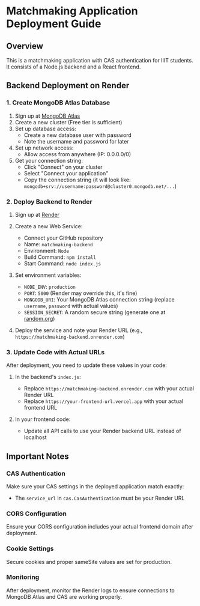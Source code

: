 # Matchmaking Application Deployment Guide

## Overview
This is a matchmaking application with CAS authentication for IIIT students. It consists of a Node.js backend and a React frontend.

## Backend Deployment on Render

### 1. Create MongoDB Atlas Database
1. Sign up at [MongoDB Atlas](https://www.mongodb.com/cloud/atlas/register)
2. Create a new cluster (Free tier is sufficient)
3. Set up database access:
   - Create a new database user with password
   - Note the username and password for later
4. Set up network access:
   - Allow access from anywhere (IP: 0.0.0.0/0)
5. Get your connection string:
   - Click "Connect" on your cluster
   - Select "Connect your application"
   - Copy the connection string (it will look like: `mongodb+srv://username:password@cluster0.mongodb.net/...`)

### 2. Deploy Backend to Render
1. Sign up at [Render](https://render.com/)
2. Create a new Web Service:
   - Connect your GitHub repository
   - Name: `matchmaking-backend`
   - Environment: `Node`
   - Build Command: `npm install`
   - Start Command: `node index.js`
   
3. Set environment variables:
   - `NODE_ENV`: `production`
   - `PORT`: `5000` (Render may override this, it's fine)
   - `MONGODB_URI`: Your MongoDB Atlas connection string (replace `username`, `password` with actual values)
   - `SESSION_SECRET`: A random secure string (generate one at [random.org](https://www.random.org/strings/))

4. Deploy the service and note your Render URL (e.g., `https://matchmaking-backend.onrender.com`)

### 3. Update Code with Actual URLs

After deployment, you need to update these values in your code:

1. In the backend's `index.js`:
   - Replace `https://matchmaking-backend.onrender.com` with your actual Render URL
   - Replace `https://your-frontend-url.vercel.app` with your actual frontend URL

2. In your frontend code:
   - Update all API calls to use your Render backend URL instead of localhost

## Important Notes

### CAS Authentication
Make sure your CAS settings in the deployed application match exactly:
- The `service_url` in `cas.CasAuthentication` must be your Render URL

### CORS Configuration
Ensure your CORS configuration includes your actual frontend domain after deployment.

### Cookie Settings
Secure cookies and proper sameSite values are set for production.

### Monitoring
After deployment, monitor the Render logs to ensure connections to MongoDB Atlas and CAS are working properly.